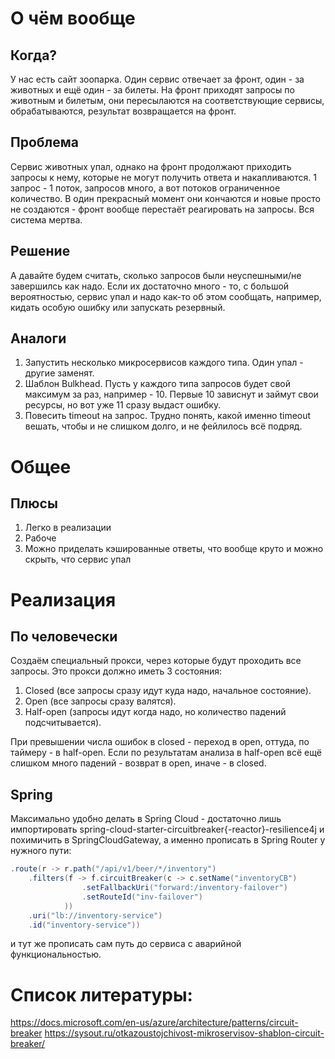 # О чём вообще
## Когда?
У нас есть сайт зоопарка. Один сервис отвечает за фронт, один - за животных и ещё один - за билеты.
На фронт приходят запросы по животным и билетым, они пересылаются на соответствующие сервисы, обрабатываются, результат возвращается на фронт.

## Проблема
Сервис животных упал, однако на фронт продолжают приходить запросы к нему, которые не могут получить ответа и накапливаются. 
1 запрос - 1 поток, запросов много, а вот потоков ограниченное количество. 
В один прекрасный момент они кончаются и новые просто не создаются - фронт вообще перестаёт реагировать на запросы. Вся система мертва.

## Решение
А давайте будем считать, сколько запросов были неуспешными/не завершилсь как надо.
Если их достаточно много - то, с большой вероятностью, сервис упал и надо как-то об этом сообщать, например, кидать особую ошибку или запускать резервный.

## Аналоги
1. Запустить несколько микросервисов каждого типа. Один упал - другие заменят.
2. Шаблон Bulkhead. Пусть у каждого типа запросов будет свой максимум за раз, например - 10. Первые 10 зависнут и займут свои ресурсы, но вот уже 11 сразу выдаст ошибку.
3. Повесить timeout на запрос. Трудно понять, какой именно timeout вешать, чтобы и не слишком долго, и не фейлилось всё подряд.  

# Общее

## Плюсы
1. Легко в реализации
2. Рабоче
3. Можно приделать кэшированные ответы, что вообще круто и можно скрыть, что сервис упал

# Реализация

## По человечески
Создаём специальный прокси, через которые будут проходить все запросы. 
Это прокси должно иметь 3 состояния: 
1. Closed (все запросы сразу идут куда надо, начальное состояние).
2. Open (все запросы сразу валятся).
3. Half-open (запросы идут когда надо, но количество падений подсчитывается).

При превышении числа ошибок в closed - переход в open, оттуда, по таймеру - в half-open. Если по результатам анализа в half-open всё ещё слишком много падений - возврат в open, иначе - в closed. 

## Spring
Максимально удобно делать в Spring Cloud - достаточно лишь импортировать spring-cloud-starter-circuitbreaker{-reactor}-resilience4j и похимичить в SpringCloudGateway, а именно прописать в Spring Router у нужного пути:
```java
.route(r -> r.path("/api/v1/beer/*/inventory")
    .filters(f -> f.circuitBreaker(c -> c.setName("inventoryCB")
				.setFallbackUri("forward:/inventory-failover")
				.setRouteId("inv-failover")
			))
    .uri("lb://inventory-service")
    .id("inventory-service"))
```
и тут же прописать сам путь до сервиса с аварийной функциональностью.

# Список литературы:
https://docs.microsoft.com/en-us/azure/architecture/patterns/circuit-breaker
https://sysout.ru/otkazoustojchivost-mikroservisov-shablon-circuit-breaker/
